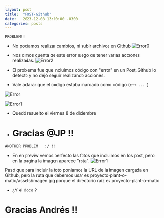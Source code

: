 ```yaml
---
layout: post
title:  "POST-Github"
date:   2023-12-08 13:00:00 -0300
categories: posts
---
```


`PROBLEM!!`

- No podíamos realizar cambios, ni subir archivos en Github
![Error0](/proyecto-plant-o-matic/assets/Error0.jpg)
  
- Nos dimos cuenta de este error luego de tener varias acciones realizadas.
![Error2](/proyecto-plant-o-matic/assets/Error2.jpg)

- El problema fue que incluimos código con "error" en un Post, Github lo detectó y no dejó seguir realizando acciones.
- Vale aclarar que el código estaba marcado como código (```c++ ... ```) 

![Error](/proyecto-plant-o-matic/assets/Error.jpg)

![Error1](/proyecto-plant-o-matic/assets/Error1.jpg)

- Quedó resuelto el viernes 8 de diciembre
- # Gracias @JP !! 

`ANOTHER PROBLEM   :/ !!`

- En en previw vemos perfecto las fotos que incluimos en los post, pero en la pagina la imagen aparece "rota".
![Error1](/proyecto-plant-o-matic/assets/Error1.jpg)

Pasó que para incluir la foto poniamos la URL de la imagen cargada en Github, pero la ruta que debemos usar es proyecto-plant-o-matic/assets/imagen.jpg porque el directorio raiz es proyecto-plant-o-matic
- ¿Y el docs ?
# Gracias Andrés !!







